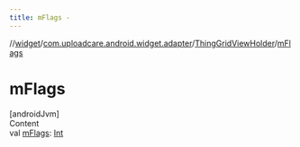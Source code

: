 ```yaml
---
title: mFlags -
---
```

//[widget](../../index.md)/[com.uploadcare.android.widget.adapter](../index.md)/[ThingGridViewHolder](index.md)/[mFlags](m-flags.md)



# mFlags  
[androidJvm]  
Content  
val [mFlags](m-flags.md): [Int](https://kotlinlang.org/api/latest/jvm/stdlib/kotlin/-int/index.html)  



